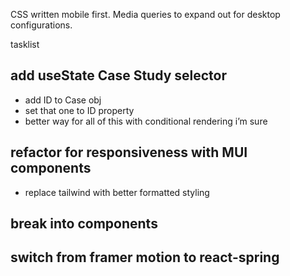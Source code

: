 CSS written mobile first. Media queries to expand out for desktop configurations.

tasklist

## add useState Case Study selector

- add ID to Case obj
- set that one to ID property
- better way for all of this with conditional rendering i’m sure

## refactor for responsiveness with MUI components

- replace tailwind with better formatted styling

## break into components

## switch from framer motion to react-spring
